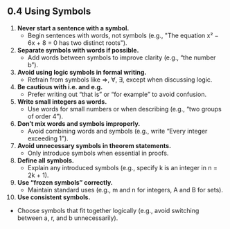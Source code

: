 ## 0.4 Using Symbols

1. **Never start a sentence with a symbol.**  
   - Begin sentences with words, not symbols (e.g., "The equation x² − 6x + 8 = 0 has two distinct roots").
2. **Separate symbols with words if possible.**  
   - Add words between symbols to improve clarity (e.g., “the number b”).
3. **Avoid using logic symbols in formal writing.**  
   - Refrain from symbols like ⇒, ∀, ∃, except when discussing logic.
4. **Be cautious with i.e. and e.g.**  
   - Prefer writing out “that is” or “for example” to avoid confusion.
5. **Write small integers as words.**  
   - Use words for small numbers or when describing (e.g., “two groups of order 4”).
6. **Don’t mix words and symbols improperly.**  
   - Avoid combining words and symbols (e.g., write “Every integer exceeding 1”).
7. **Avoid unnecessary symbols in theorem statements.**  
   - Only introduce symbols when essential in proofs.
8. **Define all symbols.**  
   - Explain any introduced symbols (e.g., specify k is an integer in n = 2k + 1).
9. **Use “frozen symbols” correctly.**  
   - Maintain standard uses (e.g., m and n for integers, A and B for sets).
10. **Use consistent symbols.**  
   - Choose symbols that fit together logically (e.g., avoid switching between a, r, and b unnecessarily). 